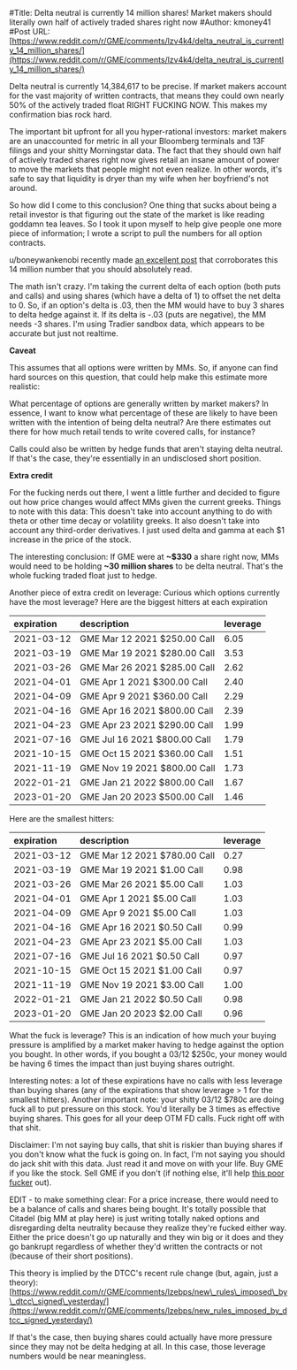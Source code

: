 #Title: Delta neutral is currently 14 million shares! Market makers should literally own half of actively traded shares right now
#Author: kmoney41
#Post URL: [https://www.reddit.com/r/GME/comments/lzv4k4/delta_neutral_is_currently_14_million_shares/](https://www.reddit.com/r/GME/comments/lzv4k4/delta_neutral_is_currently_14_million_shares/)


Delta neutral is currently 14,384,617 to be precise. If market makers account for the vast majority of written contracts, that means they could own nearly 50% of the actively traded float RIGHT FUCKING NOW. This makes my confirmation bias rock hard.

The important bit upfront for all you hyper-rational investors: market makers are an unaccounted for metric in all your Bloomberg terminals and 13F filings and your shitty Morningstar data. The fact that they should own half of actively traded shares right now gives retail an insane amount of power to move the markets that people might not even realize. In other words, it's safe to say that liquidity is dryer than my wife when her boyfriend's not around.

So how did I come to this conclusion? One thing that sucks about being a retail investor is that figuring out the state of the market is like reading goddamn tea leaves. So I took it upon myself to help give people one more piece of information; I wrote a script to pull the numbers for all option contracts.

u/boneywankenobi recently made [an excellent post](https://www.reddit.com/r/GME/comments/lzj00a/super_conservative_calculation_puts_gme_short/) that corroborates this 14 million number that you should absolutely read.

The math isn't crazy. I'm taking the current delta of each option (both puts and calls) and using shares (which have a delta of 1) to offset the net delta to 0. So, if an option's delta is .03, then the MM would have to buy 3 shares to delta hedge against it. If its delta is -.03 (puts are negative), the MM needs -3 shares. I'm using Tradier sandbox data, which appears to be accurate but just not realtime.

**Caveat**

This assumes that all options were written by MMs. So, if anyone can find hard sources on this question, that could help make this estimate more realistic:

What percentage of options are generally written by market makers? In essence, I want to know what percentage of these are likely to have been written with the intention of being delta neutral? Are there estimates out there for how much retail tends to write covered calls, for instance?

Calls could also be written by hedge funds that aren't staying delta neutral. If that's the case, they're essentially in an undisclosed short position.

**Extra credit**

For the fucking nerds out there, I went a little further and decided to figure out how price changes would affect MMs given the current greeks. Things to note with this data: This doesn't take into account anything to do with theta or other time decay or volatility greeks. It also doesn't take into account any third-order derivatives. I just used delta and gamma at each $1 increase in the price of the stock.

The interesting conclusion: If GME were at **\~$330** a share right now, MMs would need to be holding **\~30 million shares** to be delta neutral. That's the whole fucking traded float just to hedge.

Another piece of extra credit on leverage: Curious which options currently have the most leverage? Here are the biggest hitters at each expiration

|expiration|description|leverage|
|:-|:-|:-|
|2021-03-12|GME Mar 12 2021 $250.00 Call|6.05|
|2021-03-19|GME Mar 19 2021 $280.00 Call|3.53|
|2021-03-26|GME Mar 26 2021 $285.00 Call|2.62|
|2021-04-01|GME Apr 1 2021 $300.00 Call|2.40|
|2021-04-09|GME Apr 9 2021 $360.00 Call|2.29|
|2021-04-16|GME Apr 16 2021 $800.00 Call|2.39|
|2021-04-23|GME Apr 23 2021 $290.00 Call|1.99|
|2021-07-16|GME Jul 16 2021 $800.00 Call|1.79|
|2021-10-15|GME Oct 15 2021 $360.00 Call|1.51|
|2021-11-19|GME Nov 19 2021 $800.00 Call|1.73|
|2022-01-21|GME Jan 21 2022 $800.00 Call|1.67|
|2023-01-20|GME Jan 20 2023 $500.00 Call|1.46|

Here are the smallest hitters:

|expiration|description|leverage|
|:-|:-|:-|
|2021-03-12|GME Mar 12 2021 $780.00 Call|0.27|
|2021-03-19|GME Mar 19 2021 $1.00 Call|0.98|
|2021-03-26|GME Mar 26 2021 $5.00 Call|1.03|
|2021-04-01|GME Apr 1 2021 $5.00 Call|1.03|
|2021-04-09|GME Apr 9 2021 $5.00 Call|1.03|
|2021-04-16|GME Apr 16 2021 $0.50 Call|0.99|
|2021-04-23|GME Apr 23 2021 $5.00 Call|1.03|
|2021-07-16|GME Jul 16 2021 $0.50 Call|0.97|
|2021-10-15|GME Oct 15 2021 $1.00 Call|0.97|
|2021-11-19|GME Nov 19 2021 $3.00 Call|1.00|
|2022-01-21|GME Jan 21 2022 $0.50 Call|0.98|
|2023-01-20|GME Jan 20 2023 $2.00 Call|0.96|

What the fuck is leverage? This is an indication of how much your buying pressure is amplified by a market maker having to hedge against the option you bought. In other words, if you bought a 03/12 $250c, your money would be having 6 times the impact than just buying shares outright.

Interesting notes: a lot of these expirations have no calls with less leverage than buying shares (any of the expirations that show leverage > 1 for the smallest hitters). Another important note: your shitty 03/12 $780c are doing fuck all to put pressure on this stock. You'd literally be 3 times as effective buying shares. This goes for all your deep OTM FD calls. Fuck right off with that shit.

Disclaimer: I'm not saying buy calls, that shit is riskier than buying shares if you don't know what the fuck is going on. In fact, I'm not saying you should do jack shit with this data. Just read it and move on with your life. Buy GME if you like the stock. Sell GME if you don't (if nothing else, it'll help [this poor fucker](https://www.reddit.com/r/wallstreetbets/comments/loio0b/i_am_going_to_buy_gamestop_all_of_it_dont_upvote/) out).

EDIT - to make something clear: For a price increase, there would need to be a balance of calls and shares being bought. It's totally possible that Citadel (big MM at play here) is just writing totally naked options and disregarding delta neutrality because they realize they're fucked either way. Either the price doesn't go up naturally and they win big or it does and they go bankrupt regardless of whether they'd written the contracts or not (because of their short positions).

This theory is implied by the DTCC's recent rule change (but, again, just a theory): [https://www.reddit.com/r/GME/comments/lzebps/new\_rules\_imposed\_by\_dtcc\_signed\_yesterday/](https://www.reddit.com/r/GME/comments/lzebps/new_rules_imposed_by_dtcc_signed_yesterday/)

If that's the case, then buying shares could actually have more pressure since they may not be delta hedging at all. In this case, those leverage numbers would be near meaningless.